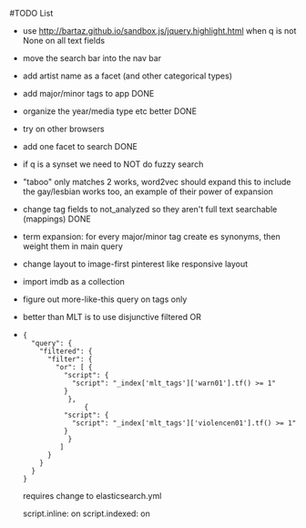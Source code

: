 #TODO List

- use http://bartaz.github.io/sandbox.js/jquery.highlight.html when q is not None on all text fields
- move the search bar into the nav bar
- add artist name as a facet (and other categorical types)
- add major/minor tags to app DONE
- organize the year/media type etc better DONE
- try on other browsers
- add one facet to search DONE
- if q is a synset we need to NOT do fuzzy search
- "taboo" only matches 2 works, word2vec should expand this to include the gay/lesbian works too,
  an example of their power of expansion
- change tag fields to not_analyzed so they aren't full text searchable (mappings) DONE
- term expansion: for every major/minor tag create es synonyms, then weight them in main query
- change layout to image-first pinterest like responsive layout
- import imdb as a collection
- figure out more-like-this query on tags only 
- better than MLT is to use disjunctive filtered OR
- 
  ```
  {
    "query": {
      "filtered": {
        "filter": {
          "or": [ {
            "script": {
              "script": "_index['mlt_tags']['warn01'].tf() >= 1"
            }
             },
                 {
            "script": {
              "script": "_index['mlt_tags']['violencen01'].tf() >= 1"
            }
             }
           ]
        }
      }
    }
  }
  ```
  
  requires change to elasticsearch.yml
  
  script.inline: on
  script.indexed: on
